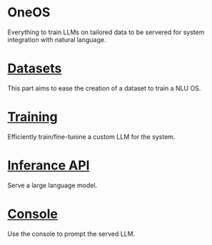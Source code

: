 # OneOS

Everything to train LLMs on tailored data to be servered for system integration with natural language.

# [Datasets](data/)

This part aims to ease the creation of a dataset to train a NLU OS.

# [Training](Trainer/)

Efficiently train/fine-tunine a custom LLM for the system.

# [Inferance API](InferenceAPI/)

Serve a large language model.

# [Console](Console/)

Use the console to prompt the served LLM.